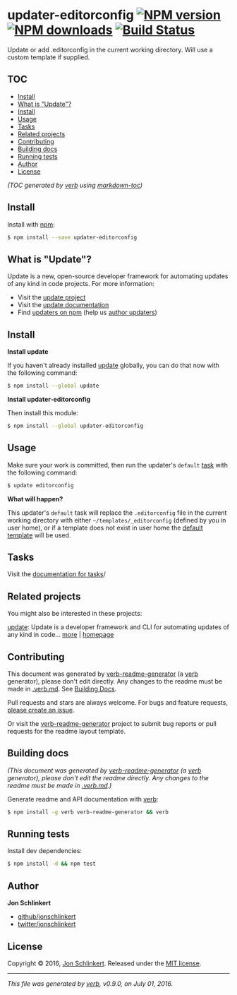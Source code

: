 # updater-editorconfig [![NPM version](https://img.shields.io/npm/v/updater-editorconfig.svg?style=flat)](https://www.npmjs.com/package/updater-editorconfig) [![NPM downloads](https://img.shields.io/npm/dm/updater-editorconfig.svg?style=flat)](https://npmjs.org/package/updater-editorconfig) [![Build Status](https://img.shields.io/travis/update/updater-editorconfig.svg?style=flat)](https://travis-ci.org/update/updater-editorconfig)

Update or add .editorconfig in the current working directory. Will use a custom template if supplied.

## TOC

- [Install](#install)
- [What is "Update"?](#what-is-update)
- [Install](#install-1)
- [Usage](#usage)
- [Tasks](#tasks)
- [Related projects](#related-projects)
- [Contributing](#contributing)
- [Building docs](#building-docs)
- [Running tests](#running-tests)
- [Author](#author)
- [License](#license)

_(TOC generated by [verb](https://github.com/verbose/verb) using [markdown-toc](https://github.com/jonschlinkert/markdown-toc))_

## Install

Install with [npm](https://www.npmjs.com/):

```sh
$ npm install --save updater-editorconfig
```

## What is "Update"?

Update is a new, open-source developer framework for automating updates of any kind in code projects. For more information:

* Visit the [update project](https://github.com/update/update)
* Visit the [update documentation](https://github.com/update/update)
* Find [updaters on npm](https://www.npmjs.com/browse/keyword/update-updater) (help us [author updaters](https://github.com/update/update/blob/master/docs/updaters.md))

## Install

**Install update**

If you haven't already installed [update](https://github.com/update/update) globally, you can do that now with the following command:

```sh
$ npm install --global update
```

**Install updater-editorconfig**

Then install this module:

```sh
$ npm install --global updater-editorconfig
```

## Usage

Make sure your work is committed, then run the updater's `default` [task](https://github.com/update/update/blob/master/docs/tasks.md#default-task) with the following command:

```sh
$ update editorconfig
```

**What will happen?**

This updater's `default` task will replace the `.editorconfig` file in the current working directory with either `~/templates/_editorconfig` (defined by you in user home), or if a template does not exist in user home the [default template](templates/_editorconfig) will be used.

## Tasks

Visit the [documentation for tasks](https://github.com/update/update/blob/master/docs/tasks.md)/

## Related projects

You might also be interested in these projects:

[update](https://www.npmjs.com/package/update): Update is a developer framework and CLI for automating updates of any kind in code… [more](https://github.com/update/update) | [homepage](https://github.com/update/update "Update is a developer framework and CLI for automating updates of any kind in code projects. All updating is accomplished using plugins called _updaters_, which are run by command line or API, and can be installed globally, locally, or in a local `updatef")

## Contributing

This document was generated by [verb-readme-generator](https://github.com/verbose/verb-readme-generator) (a [verb](https://github.com/verbose/verb) generator), please don't edit directly. Any changes to the readme must be made in [.verb.md](.verb.md). See [Building Docs](#building-docs).

Pull requests and stars are always welcome. For bugs and feature requests, [please create an issue](../../issues/new).

Or visit the [verb-readme-generator](https://github.com/verbose/verb-readme-generator) project to submit bug reports or pull requests for the readme layout template.

## Building docs

_(This document was generated by [verb-readme-generator](https://github.com/verbose/verb-readme-generator) (a [verb](https://github.com/verbose/verb) generator), please don't edit the readme directly. Any changes to the readme must be made in [.verb.md](.verb.md).)_

Generate readme and API documentation with [verb](https://github.com/verbose/verb):

```sh
$ npm install -g verb verb-readme-generator && verb
```

## Running tests

Install dev dependencies:

```sh
$ npm install -d && npm test
```

## Author

**Jon Schlinkert**

* [github/jonschlinkert](https://github.com/jonschlinkert)
* [twitter/jonschlinkert](http://twitter.com/jonschlinkert)

## License

Copyright © 2016, [Jon Schlinkert](https://github.com/jonschlinkert).
Released under the [MIT license](https://github.com/update/updater-editorconfig/blob/master/LICENSE).

***

_This file was generated by [verb](https://github.com/verbose/verb), v0.9.0, on July 01, 2016._